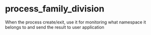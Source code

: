 # process_family_division
When the process create/exit, use it for monitoring what namespace it belongs to and send the result to user application
